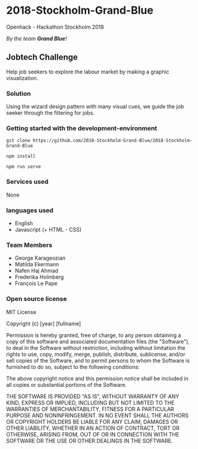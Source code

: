 # 2018-Stockholm-Grand-Blue

Openhack - Hackathon Stockholm 2018

_By the team __Grand Blue__!_

## Jobtech  Challenge

Help job seekers to explore the labour market by making a graphic visualization.

### Solution

Using the wizard design pattern with many visual cues, we guide the job seeker through the filtering for jobs.

### Getting started with the development-environment

```
git clone https://github.com/2018-Stockholm-Grand-Blue/2018-Stockholm-Grand-Blue

npm install

npm run serve
```

### Services used 

None

### languages used

* English
* Javascript (+ HTML - CSS)

### Team Members

* George Karageozian
* Matilda Ekermann
* Nafen Haj Ahmad
* Frederika Holmberg
* François Le Pape


### Open source license

MIT License

Copyright (c) [year] [fullname]

Permission is hereby granted, free of charge, to any person obtaining a copy
of this software and associated documentation files (the "Software"), to deal
in the Software without restriction, including without limitation the rights
to use, copy, modify, merge, publish, distribute, sublicense, and/or sell
copies of the Software, and to permit persons to whom the Software is
furnished to do so, subject to the following conditions:

The above copyright notice and this permission notice shall be included in all
copies or substantial portions of the Software.

THE SOFTWARE IS PROVIDED "AS IS", WITHOUT WARRANTY OF ANY KIND, EXPRESS OR
IMPLIED, INCLUDING BUT NOT LIMITED TO THE WARRANTIES OF MERCHANTABILITY,
FITNESS FOR A PARTICULAR PURPOSE AND NONINFRINGEMENT. IN NO EVENT SHALL THE
AUTHORS OR COPYRIGHT HOLDERS BE LIABLE FOR ANY CLAIM, DAMAGES OR OTHER
LIABILITY, WHETHER IN AN ACTION OF CONTRACT, TORT OR OTHERWISE, ARISING FROM,
OUT OF OR IN CONNECTION WITH THE SOFTWARE OR THE USE OR OTHER DEALINGS IN THE
SOFTWARE.
